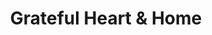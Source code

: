 ---
title: "Grateful Heart & Home"
url: /ludington/grateful-heart-and-home/
shop: interior decoration
---